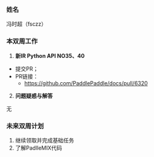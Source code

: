 ### 姓名

冯时超（fsczz）

### 本双周工作

1. **新IR Python API NO35、40**

  - 提交PR；
  - PR链接：
    - [https://github.com/PaddlePaddle/docs/pull/6320 ](https://github.com/PaddlePaddle/docs/pull/6320)

2. **问题疑惑与解答**
  
  无
    

### 未来双周计划

1. 继续领取并完成基础任务
2. 了解PadlleMIX代码

